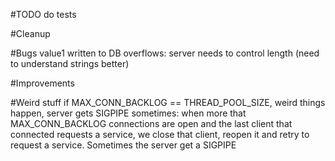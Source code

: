 #TODO
do tests

#Cleanup

#Bugs
value1 written to DB overflows: server needs to control length (need to understand strings better)

#Improvements

#Weird stuff
if MAX_CONN_BACKLOG == THREAD_POOL_SIZE, weird things happen, server gets SIGPIPE sometimes:
when more that MAX_CONN_BACKLOG connections are open and the last client
that connected requests a service, we close that client, reopen it and
retry to request a service. Sometimes the server get a SIGPIPE